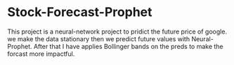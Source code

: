 # Stock-Forecast-Prophet
This project is a neural-network project to pridict the future price of google. we make the data stationary then we predict future values with Neural-Prophet. 
After that I have applies Bollinger bands on the preds to make the forcast more impactful. 
